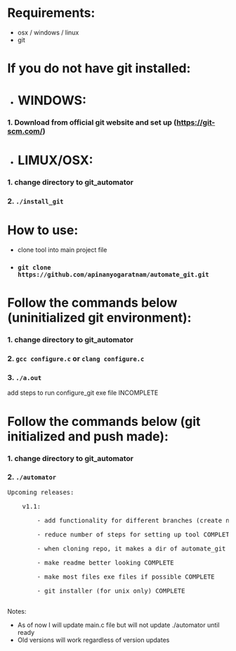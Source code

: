 # Requirements:
* osx / windows / linux
* git

# If you do not have git installed:
- # WINDOWS: 
### 1. Download from official git website and set up (https://git-scm.com/)
- # LIMUX/OSX: 
### 1. change directory to git_automator
### 2. `./install_git`

# How to use:
* clone tool into main project file
* ### `git clone https://github.com/apinanyogaratnam/automate_git.git`

# Follow the commands below (uninitialized git environment):
### 1. change directory to git_automator
### 2. `gcc configure.c` or `clang configure.c`
### 3. `./a.out`
add steps to run configure_git exe file INCOMPLETE


# Follow the commands below (git initialized and push made): 
### 1. change directory to git_automator
### 2. `./automator`

<pre>
Upcoming releases: <br />
    v1.1: <br />
        - add functionality for different branches (create new file) <br />
        - reduce number of steps for setting up tool COMPLETE<br />
        - when cloning repo, it makes a dir of automate_git (update commands with this change) COMPLETE<br />
        - make readme better looking COMPLETE <br />
        - make most files exe files if possible COMPLETE<br />
        - git installer (for unix only) COMPLETE<br />
</pre>

Notes: <br />
- As of now I will update main.c file but will not update ./automator until ready 
- Old versions will work regardless of version updates
